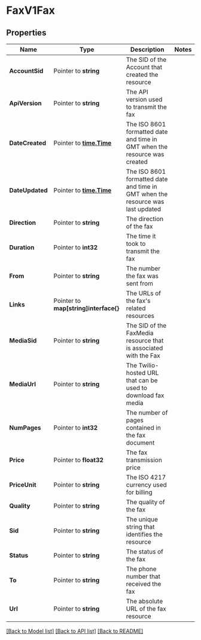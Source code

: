 # FaxV1Fax

## Properties
Name | Type | Description | Notes
------------ | ------------- | ------------- | -------------
**AccountSid** | Pointer to **string** | The SID of the Account that created the resource |
**ApiVersion** | Pointer to **string** | The API version used to transmit the fax |
**DateCreated** | Pointer to [**time.Time**](time.Time.md) | The ISO 8601 formatted date and time in GMT when the resource was created |
**DateUpdated** | Pointer to [**time.Time**](time.Time.md) | The ISO 8601 formatted date and time in GMT when the resource was last updated |
**Direction** | Pointer to **string** | The direction of the fax |
**Duration** | Pointer to **int32** | The time it took to transmit the fax |
**From** | Pointer to **string** | The number the fax was sent from |
**Links** | Pointer to **map[string]interface{}** | The URLs of the fax's related resources |
**MediaSid** | Pointer to **string** | The SID of the FaxMedia resource that is associated with the Fax |
**MediaUrl** | Pointer to **string** | The Twilio-hosted URL that can be used to download fax media |
**NumPages** | Pointer to **int32** | The number of pages contained in the fax document |
**Price** | Pointer to **float32** | The fax transmission price |
**PriceUnit** | Pointer to **string** | The ISO 4217 currency used for billing |
**Quality** | Pointer to **string** | The quality of the fax |
**Sid** | Pointer to **string** | The unique string that identifies the resource |
**Status** | Pointer to **string** | The status of the fax |
**To** | Pointer to **string** | The phone number that received the fax |
**Url** | Pointer to **string** | The absolute URL of the fax resource |

[[Back to Model list]](../README.md#documentation-for-models) [[Back to API list]](../README.md#documentation-for-api-endpoints) [[Back to README]](../README.md)


